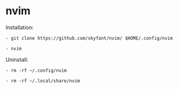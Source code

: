 # nvim

Installation:

    - git clone https://github.com/skyfant/nvim/ $HOME/.config/nvim

    - nvim

Uninstall:

    - rm -rf ~/.config/nvim

    - rm -rf ~/.local/share/nvim
